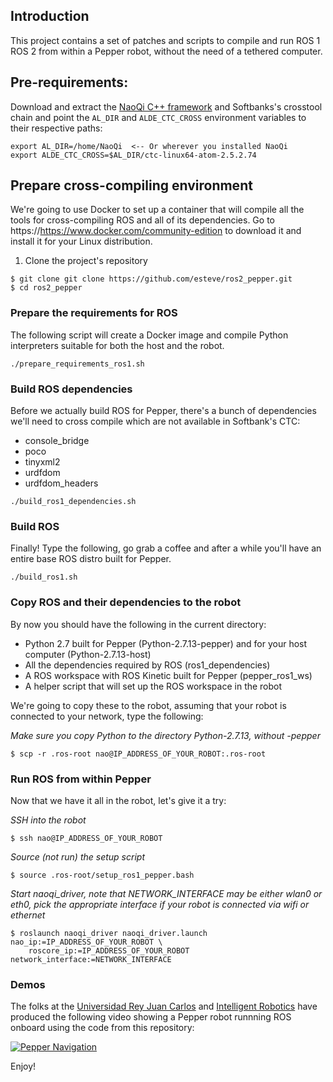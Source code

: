 ## Introduction

This project contains a set of patches and scripts to compile and run ROS 1 ROS 2 from within a Pepper robot, without the need of a tethered computer.

## Pre-requirements:

Download and extract the [NaoQi C++ framework](http://doc.aldebaran.com/2-5/index_dev_guide.html) and Softbanks's crosstool chain and point the `AL_DIR` and `ALDE_CTC_CROSS` environment variables to their respective paths:

```
export AL_DIR=/home/NaoQi  <-- Or wherever you installed NaoQi
export ALDE_CTC_CROSS=$AL_DIR/ctc-linux64-atom-2.5.2.74
```

## Prepare cross-compiling environment

We're going to use Docker to set up a container that will compile all the tools for cross-compiling ROS and all of its dependencies. Go to https://https://www.docker.com/community-edition to download it and install it for your Linux distribution.


1. Clone the project's repository

```
$ git clone git clone https://github.com/esteve/ros2_pepper.git
$ cd ros2_pepper
```

### Prepare the requirements for ROS

The following script will create a Docker image and compile Python interpreters suitable for both the host and the robot.

```
./prepare_requirements_ros1.sh
```

### Build ROS dependencies

Before we actually build ROS for Pepper, there's a bunch of dependencies we'll need to cross compile which are not available in Softbank's CTC:

- console_bridge
- poco
- tinyxml2
- urdfdom
- urdfdom_headers

```
./build_ros1_dependencies.sh
```

### Build ROS

Finally! Type the following, go grab a coffee and after a while you'll have an entire base ROS distro built for Pepper.

```
./build_ros1.sh
```

### Copy ROS and their dependencies to the robot

By now you should have the following in the current directory:

- Python 2.7 built for Pepper (Python-2.7.13-pepper) and for your host computer (Python-2.7.13-host)
- All the dependencies required by ROS (ros1_dependencies)
- A ROS workspace with ROS Kinetic built for Pepper (pepper\_ros1\_ws)
- A helper script that will set up the ROS workspace in the robot

We're going to copy these to the robot, assuming that your robot is connected to your network, type the following:

*Make sure you copy Python to the directory Python-2.7.13, without -pepper*

```
$ scp -r .ros-root nao@IP_ADDRESS_OF_YOUR_ROBOT:.ros-root
```

### Run ROS from within Pepper

Now that we have it all in the robot, let's give it a try:

*SSH into the robot*

```
$ ssh nao@IP_ADDRESS_OF_YOUR_ROBOT
```

*Source (not run) the setup script*

```
$ source .ros-root/setup_ros1_pepper.bash
```

*Start naoqi_driver, note that NETWORK\_INTERFACE may be either wlan0 or eth0, pick the appropriate interface if your robot is connected via wifi or ethernet*

```
$ roslaunch naoqi_driver naoqi_driver.launch nao_ip:=IP_ADDRESS_OF_YOUR_ROBOT \
    roscore_ip:=IP_ADDRESS_OF_YOUR_ROBOT network_interface:=NETWORK_INTERFACE
```

### Demos

The folks at the [Universidad Rey Juan Carlos](http://robotica.gsyc.es/) and [Intelligent Robotics](http://inrobots.es/) have produced the following video showing a Pepper robot runnning ROS onboard using the code from this repository:

[![Pepper Navigation](http://img.youtube.com/vi/0wIWJHMchaU/0.jpg)](https://www.youtube.com/watch?v=0wIWJHMchaU "Pepper Navigation")

Enjoy!
